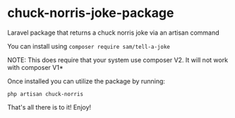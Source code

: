 # chuck-norris-joke-package
Laravel package that returns a chuck norris joke via an artisan command

You can install using `composer require sam/tell-a-joke`

NOTE: This does require that your system use composer V2. It will not work with composer V1*

Once installed you can utilize the package by running:

`php artisan chuck-norris`

That's all there is to it! Enjoy!
